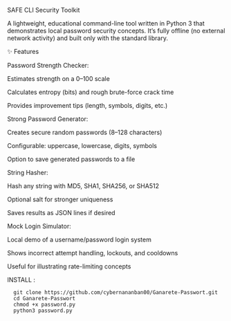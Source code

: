 SAFE CLI Security Toolkit

A lightweight, educational command-line tool written in Python 3 that demonstrates local password security concepts. It’s fully offline (no external network activity) and built only with the standard library.

✨ Features

Password Strength Checker:

Estimates strength on a 0–100 scale

Calculates entropy (bits) and rough brute-force crack time

Provides improvement tips (length, symbols, digits, etc.)

Strong Password Generator:

Creates secure random passwords (8–128 characters)

Configurable: uppercase, lowercase, digits, symbols

Option to save generated passwords to a file

String Hasher:

Hash any string with MD5, SHA1, SHA256, or SHA512

Optional salt for stronger uniqueness

Saves results as JSON lines if desired

Mock Login Simulator:

Local demo of a username/password login system

Shows incorrect attempt handling, lockouts, and cooldowns

Useful for illustrating rate-limiting concepts

INSTALL :

      git clone https://github.com/cybernananban00/Ganarete-Passwort.git
      cd Ganarete-Passwort
      chmod +x password.py
      python3 password.py


   
